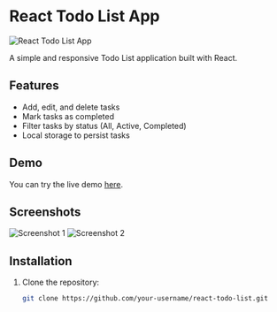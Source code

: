 # React Todo List App

![React Todo List App](./screenshot.png)

A simple and responsive Todo List application built with React.

## Features

- Add, edit, and delete tasks
- Mark tasks as completed
- Filter tasks by status (All, Active, Completed)
- Local storage to persist tasks

## Demo

You can try the live demo [here](#).

## Screenshots

![Screenshot 1](./screenshots/screenshot1.png)
![Screenshot 2](./screenshots/screenshot2.png)

## Installation

1. Clone the repository:

   ```bash
   git clone https://github.com/your-username/react-todo-list.git
